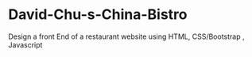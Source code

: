 # David-Chu-s-China-Bistro
Design a front End of a restaurant website using HTML, CSS/Bootstrap , Javascript
